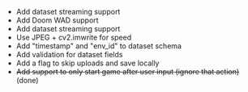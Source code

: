 - Add dataset streaming support
- Add Doom WAD support
- Add dataset streaming support
- Use JPEG + cv2.imwrite for speed
- Add "timestamp" and "env_id" to dataset schema
- Add validation for dataset fields
- Add a flag to skip uploads and save locally
- ~~Add support to only start game after user input (ignore that action)~~ (done)

